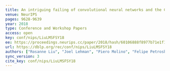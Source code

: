 ```yaml
---
title: An intriguing failing of convolutional neural networks and the CoordConv solution.
venue: NeurIPS
pages: 9628-9639
year: 2018
type: Conference and Workshop Papers
access: open
key: conf/nips/LiuLMSFSY18
ee: https://proceedings.neurips.cc/paper/2018/hash/60106888f8977b71e1f15db7bc9a88d1-Abstract.html
url: https://dblp.org/rec/conf/nips/LiuLMSFSY18
authors: ["Rosanne Liu", "Joel Lehman", "Piero Molino", "Felipe Petroski Such", "Eric Frank", "Alex Sergeev", "Jason Yosinski"]
sync_version: 3
cite_key: conf/nips/LiuLMSFSY18
---
```

